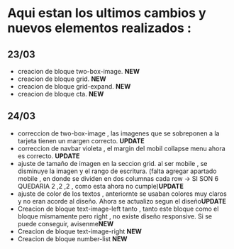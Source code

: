 <h1> Aqui estan los ultimos cambios y nuevos elementos realizados :</h1>


<h2>23/03</h2>
<ul> 
    <!--<li>se aplico cambio en one box, two box donde se aplica el  lineal gradient como corresponde. UPDATE</li>-->
    <li>creacion de bloque two-box-image. <b>NEW</b></li>
    <li>creacion de bloque grid. <b>NEW</b></li>
    <li>creacion de bloque grid-expand. <b>NEW</b></li>
    <li>creacion de bloque cta. <b>NEW</b></li>
</ul>


<h2>24/03</h2>
<ul> 
    <li>correccion de two-box-image , las imagenes que se sobreponen a la tarjeta tienen un margen correcto. <b>UPDATE</b></li>
    <li>correccion de navbar violeta , el margin del mobil collapse menu ahora es correcto. <b>UPDATE</b></li>
    <li> ajuste de tamaño de imagen en la seccion grid. al ser mobile , se disminuye la imagen y el rango de escritura. (falta agregar apartado mobile , en donde se dividen en dos columnas cada row -> SI SON 6 QUEDARIA 2 ,2 ,2 , como esta ahora no cumple)<b>UPDATE</b></li>
    <li> ajuste de color de los textos , anteriornte se usaban colores muy claros y no eran acorde al diseño. Ahora se actualizo segun el diseño<b>UPDATE</b></li>
    <li>Creacion de bloque text-image-left tanto , tanto este bloque como el bloque mismamente pero right , no existe diseño responsive. Si se puede conseguir, avisenme<b>NEW</b></li>
    <li>Creacion de bloque text-image-right <b>NEW</b></li>
    <li>Creacion de bloque number-list <b>NEW</b></li>
</ul>